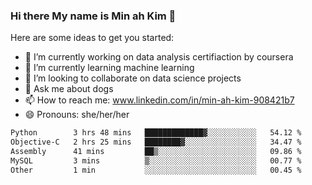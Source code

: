 ### Hi there My name is Min ah Kim 👋

Here are some ideas to get you started:

- 🔭 I’m currently working on data analysis certifiaction by coursera
- 🌱 I’m currently learning machine learning
- 👯 I’m looking to collaborate on data science projects
- 💬 Ask me about dogs
- 📫 How to reach me: www.linkedin.com/in/min-ah-kim-908421b7
- 😄 Pronouns: she/her/her

<!--START_SECTION:waka-->

```txt
Python        3 hrs 48 mins   █████████████▓░░░░░░░░░░░   54.12 %
Objective-C   2 hrs 25 mins   ████████▓░░░░░░░░░░░░░░░░   34.47 %
Assembly      41 mins         ██▒░░░░░░░░░░░░░░░░░░░░░░   09.86 %
MySQL         3 mins          ▒░░░░░░░░░░░░░░░░░░░░░░░░   00.77 %
Other         1 min           ░░░░░░░░░░░░░░░░░░░░░░░░░   00.45 %
```

<!--END_SECTION:waka-->
